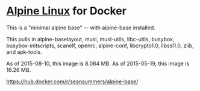 [Alpine Linux](http://www.alpinelinux.org/) for Docker
============

This is a "minimal alpine base" -- with alpine-base installed.

This pulls in alpine-baselayout, musl, musl-utils, libc-utils, 
busybox, busybox-initscripts, scanelf, openrc, alpine-conf,
libcrypto1.0, libssl1.0, zlib, and apk-tools.

As of 2015-08-10, this image is 8.084 MB.
As of 2015-05-19, this image is 16.26 MB.

https://hub.docker.com/r/seansummers/alpine-base/
